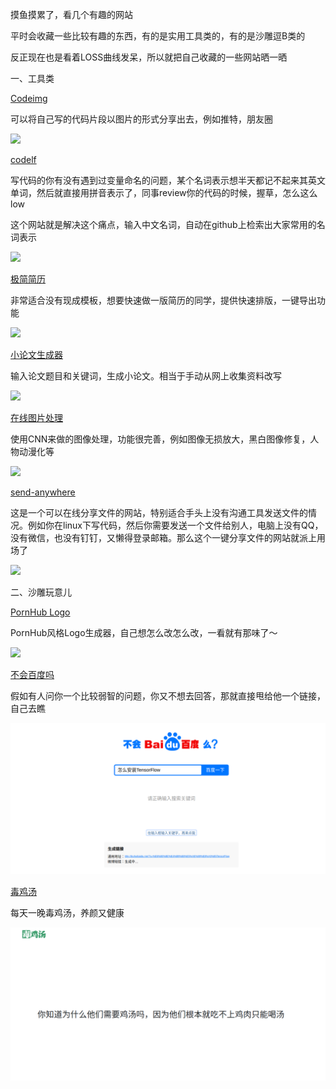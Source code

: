 摸鱼摸累了，看几个有趣的网站

平时会收藏一些比较有趣的东西，有的是实用工具类的，有的是沙雕逗B类的

反正现在也是看着LOSS曲线发呆，所以就把自己收藏的一些网站晒一晒

一、工具类

[Codeimg](https://codeimg.io/?ref=Appinn)

可以将自己写的代码片段以图片的形式分享出去，例如推特，朋友圈

![](../pic/1.jpeg)



[codelf](https://unbug.github.io/codelf/)

写代码的你有没有遇到过变量命名的问题，某个名词表示想半天都记不起来其英文单词，然后就直接用拼音表示了，同事review你的代码的时候，握草，怎么这么low

这个网站就是解决这个痛点，输入中文名词，自动在github上检索出大家常用的名词表示

![](../pic/2.png)



[极简简历](https://www.polebrief.com/index)

非常适合没有现成模板，想要快速做一版简历的同学，提供快速排版，一键导出功能

![](../pic/3.gif)



[小论文生成器](https://essay.1ts.fun/)

输入论文题目和关键词，生成小论文。相当于手动从网上收集资料改写

![](../pic/4.png)



[在线图片处理](https://photo.opencool.cn/)

使用CNN来做的图像处理，功能很完善，例如图像无损放大，黑白图像修复，人物动漫化等

![](../pic/5.png)



[send-anywhere]([https://send-anywhere.com](https://send-anywhere.com/))

这是一个可以在线分享文件的网站，特别适合手头上没有沟通工具发送文件的情况。例如你在linux下写代码，然后你需要发送一个文件给别人，电脑上没有QQ，没有微信，也没有钉钉，又懒得登录邮箱。那么这个一键分享文件的网站就派上用场了

![](../pic/6.png)



二、沙雕玩意儿

[PornHub Logo](https://logoly.pro/)

PornHub风格Logo生成器，自己想怎么改怎么改，一看就有那味了～

![](../pic/7.png)



[不会百度吗](http://buhuibaidu.me//)

假如有人问你一个比较弱智的问题，你又不想去回答，那就直接甩给他一个链接，自己去瞧

![](./pic/8.png)



[毒鸡汤](https://8zt.cc/)

每天一晚毒鸡汤，养颜又健康

![](./pic/9.png)


